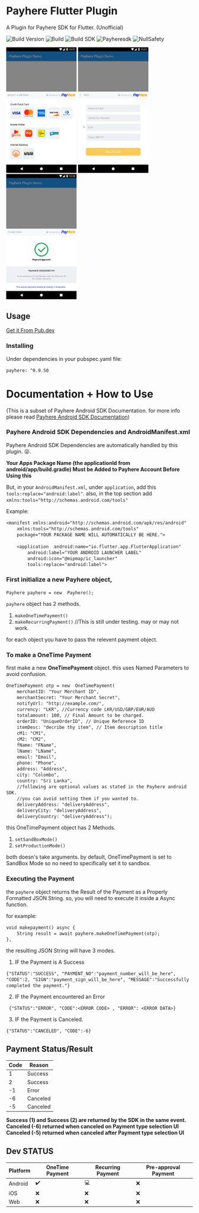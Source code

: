 # Payhere Flutter Plugin

A Plugin for Payhere SDK for Flutter. (Unofficial)


![Build Version](https://img.shields.io/badge/V-0.9.50-brightgreen)
![Build](https://img.shields.io/badge/Status-Stable-brightgreen)
![Build SDK](https://img.shields.io/badge/FlutterChannel-Stable-blue)
![Payheresdk](https://img.shields.io/badge/PayhereSDK-2.0.37-brightgreen)
![NullSafety](https://img.shields.io/badge/NullSafety-NullSafe-blue)


<p>
    <img src="https://raw.githubusercontent.com/SrilalS/Payhere-Flutter-Plugin/master/Docs/img/1.png?raw=true" width="190px" height="auto"/>
    <img src="https://raw.githubusercontent.com/SrilalS/Payhere-Flutter-Plugin/master/Docs/img/2.png?raw=true" width="190px" height="auto"/>
    <img src="https://raw.githubusercontent.com/SrilalS/Payhere-Flutter-Plugin/master/Docs/img/3.png?raw=true" width="190px" height="auto"/>
</p>


## Usage
[Get it From Pub.dev](https://pub.dev/packages/payhere)
### Installing
Under dependencies in your pubspec.yaml file:

    payhere: ^0.9.50

# Documentation + How to Use
(This is a subset of Payhere Android SDK Documentation. for more info please read [Payhere Android SDK Documentation](https://support.payhere.lk/api-&-mobile-sdk/payhere-android))

### Payhere Android SDK Dependencies and AndroidManifest.xml

Payhere Android SDK Dependencies are automatically handled by this plugin. 😜.

**Your Apps Package Name (the applicationId from android/app/build.gradle) Must be Added to Payhere Account Before Using this**

But, in your `AndroidManifest.xml`, under `application`, add this `tools:replace="android:label"`.  also, in the top section add `xmlns:tools="http://schemas.android.com/tools"`

Example: 
````
<manifest xmlns:android="http://schemas.android.com/apk/res/android"
	xmlns:tools="http://schemas.android.com/tools"
	package="YOUR PACKAGE NAME WILL AUTOMATICALLY BE HERE.">

	<application  android:name="io.flutter.app.FlutterApplication"
		android:label="YOUR ANDROID LAUNCHER LABEL"
		android:icon="@mipmap/ic_launcher" 
		tools:replace="android:label">
````
### First initialize a new **Payhere** object,
`Payhere payhere = new  Payhere(); `

`payhere` object has 2 methods. 

 1. `makeOneTimePayment()`
 2. `makeRecurringPayment()` //This is still under testing. may or may not work.

for each object you have to pass the relevent payment object. 

### To make a OneTime Payment

first make a new **OneTimePayment** object. this uses Named Parameters to avoid confusion.
```
OneTimePayment otp = new  OneTimePayment(
	merchantID: "Your Merchant ID",
	merchantSecret: "Your Merchant Secret",
	notifyUrl: "http://example.com/",
	currency: "LKR", //Currency code LKR/USD/GBP/EUR/AUD
	totalamount: 100, // Final Amount to be charged.
	orderID: "UniqueOrderID", // Unique Reference ID
	itemDesc: "decribe thy item", // Item description title
	cM1: "CM1",
	cM2: "CM2",
	fName: "FName",
	lName: "LName",
	email: "Email",
	phone: "Phone",
	address: "Address",
	city: "Colombo",
	country: "Sri Lanka",
	//following are optional values as stated in the Payhere android SDK.
	//you can avoid setting them if you wanted to.
	deliveryAddress: "deliveryAddress",
	deliveryCity: "deliveryAddress",
	deliveryCountry: "deliveryAddress");
```
this OneTimePayment object has 2 Methods.
 1. `setSandBoxMode() `
 2. `setProductionMode() `

 both doesn's take arguments. by default, OneTimePayment is set to SandBox Mode so no need to specifically set it to sandbox. 

### Executing the Payment 
the `payhere` object returns the Result of the Payment as a Properly Formatted JSON String. so, you will need to execute it inside a Async function. 

for example:
```
void makepayment() async { 
	String result = await payhere.makeOneTimePayment(otp);
},
```
the resulting JSON String will have 3 modes.

 1. IF the Payment is A Success
 ```
 {"STATUS":"SUCCESS", "PAYMENT_NO":"payment_number_will_be_here", "CODE":2, "SIGN":"payment_sign_will_be_here", "MESSAGE":"Successfully completed the payment."}
 ```
 2. IF the Payment encountered an Error
 ```
  {"STATUS":"ERROR", "CODE":<ERROR CODE> , "ERROR": <ERROR DATA>}
  ```
 3. IF the Payment is Canceled.
 ```
 {"STATUS":"CANCELED", "CODE":-6} 
 ```
## Payment Status/Result

| Code| Reason|
|--|--|
| 1|  Success|
| 2|  Success|
| -1|  Error|
| -6|  Canceled|
| -5|  Canceled|

**Success (1) and Success (2) are returned by the SDK in the same event.**
**Canceled (-6) returned when canceled on Payment type selection UI**
**Canceled (-5) returned when canceled after Payment type selection UI**


## Dev STATUS
| Platform| OneTime Payment| Recurring Payment | Pre-approval Payment
|--|--|--|--|
| Android |  ✔️| 💻 | ❌ | 
| iOS |  ❌| ❌ | ❌ |
| Web |  ❌| ❌ | ❌ |
